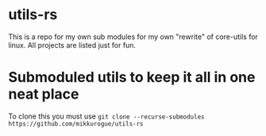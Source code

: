 # utils-rs

This is a repo for my own sub modules for my own "rewrite" of core-utils for linux.
All projects are listed just for fun.

# Submoduled utils to keep it all in one neat place

To clone this you must use `git clone --recurse-submodules https://github.com/mikkurogue/utils-rs` 
